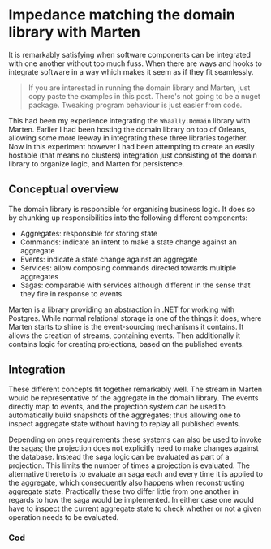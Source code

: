 Impedance matching the domain library with Marten
====

It is remarkably satisfying when software components can be integrated with one another without too much fuss. When there are ways and hooks to integrate software in a way which makes it seem as if they fit seamlessly.

> If you are interested in running the domain library and Marten, just copy paste the examples in this post. There's not going to be a nuget package. Tweaking program behaviour is just easier from code.

This had been my experience integrating the `Whaally.Domain` library with Marten. Earlier I had been hosting the domain library on top of Orleans, allowing some more leeway in integrating these three libraries together. Now in this experiment however I had been attempting to create an easily hostable (that means no clusters) integration just consisting of the domain library to organize logic, and Marten for persistence.

## Conceptual overview
The domain library is responsible for organising business logic. It does so by chunking up responsibilities into the following different components:

- Aggregates: responsible for storing state
- Commands: indicate an intent to make a state change against an aggregate
- Events: indicate a state change against an aggregate
- Services: allow composing commands directed towards multiple aggregates
- Sagas: comparable with services although different in the sense that they fire in response to events

Marten is a library providing an abstraction in .NET for working with Postgres. While normal relational storage is one of the things it does, where Marten starts to shine is the event-sourcing mechanisms it contains. It allows the creation of streams, containing events. Then additionally it contains logic for creating projections, based on the published events.

## Integration
These different concepts fit together remarkably well. The stream in Marten would be representative of the aggregate in the domain library. The events directly map to events, and the projection system can be used to automatically build snapshots of the aggregates; thus allowing one to inspect aggregate state without having to replay all published events.

Depending on ones requirements these systems can also be used to invoke the sagas; the projection does not explicitly need to make changes against the database. Instead the saga logic can be evaluated as part of a projection. This limits the number of times a projection is evaluated. The alternative thereto is to evaluate an saga each and every time it is applied to the aggregate, which consequently also happens when reconstructing aggregate state. Practically these two differ little from one another in regards to how the saga would be implemented. In either case one would have to inspect the current aggregate state to check whether or not a given operation needs to be evaluated.

### Cod